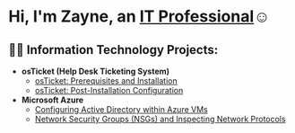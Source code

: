 <h1>Hi, I'm Zayne, an <a href="https://linkedin.com/in/zayne-oswalt-5512a0262">IT Professional</a>☺</h1>

<h2>👨‍💻 Information Technology Projects:</h2>

- <b>osTicket (Help Desk Ticketing System)</b>
  - [osTicket: Prerequisites and Installation](https://github.com/ZayneOswalt/osticket-prereqs)
  - [osTicket: Post-Installation Configuration](https://github.com/ZayneOswalt/Post-Installation-Configuration)
- <b>Microsoft Azure</b>
  - [Configuring Active Directory within Azure VMs](https://github.com/ZayneOswalt/configure-ad)
  - [Network Security Groups (NSGs) and Inspecting Network Protocols](https://github.com/ZayneOswalt/azure-network-protocols)

